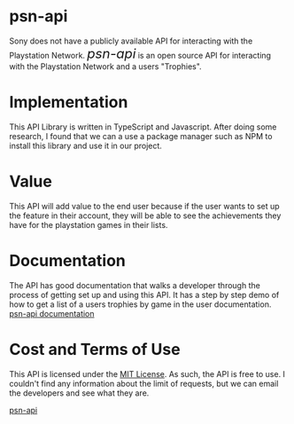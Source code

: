 # psn-api
Sony does not have a publicly available API for interacting with the Playstation Network. <font size="5">_*psn-api*_</font> is an open source API for interacting with the Playstation Network and a users "Trophies". 

# Implementation
This API Library is written in TypeScript and Javascript. After doing some research, I found that we can a use a package manager such as NPM to install this library and use it in our project.

# Value
This API will add value to the end user because if the user wants to set up the feature in their account, they will be able to see the achievements they have for the playstation games in their lists. 

# Documentation
The API has good documentation that walks a developer through the process of getting set up and using this API. It has a step by step demo of how to get a list of a users trophies by game in the user documentation.
[psn-api documentation](https://psn-api.achievements.app/)

# Cost and Terms of Use
This API is licensed under the [MIT License](https://en.wikipedia.org/wiki/MIT_License). As such, the API is free to use. I couldn't find any information about the limit of requests, but we can email the developers and see what they are.

[psn-api](https://psn-api.achievements.app/)